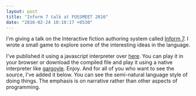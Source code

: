 ```yaml
---
layout: post
title: "Inform 7 talk at FOSSMEET 2016"
date: "2016-02-24 10:10:17 +0530"
---
```


I'm giving a talk on the Interactive fiction authoring system called [Inform 7](http://inform7.com/). I wrote a small game to explore some of the interesting ideas in the language.

I've published it using a javascript interpreter over [here](http://thelycaeum.in/resources/kraal/). You can play it in your browser or download the compiled file and play it using a native interpreter like [gargoyle](http://ccxvii.net/gargoyle/). Enjoy. And for all of you who want to see the source, I've added it below. You can see the semi-natural language style of doing things. The emphasis is on narrative rather than other aspects of programming.

<script src="https://gist.github.com/nibrahim/adf4d599b6899c90aae3.js"></script>





